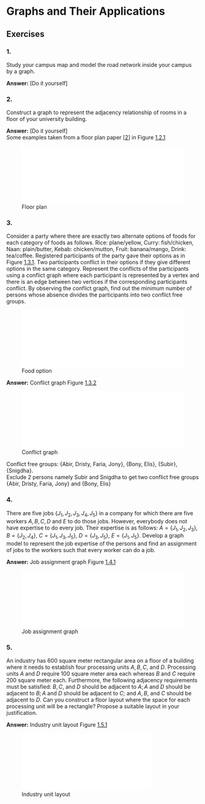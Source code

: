 # Graphs and Their Applications

## Exercises

### 1.
Study your campus map and model the road network inside your campus by a graph.

**Answer:** \[Do it yourself\]

### 2.
Construct a graph to represent the adjacency relationship of rooms in a floor of your university building.

**Answer:** \[Do it yourself\]  
Some examples taken from a floor plan paper \[[2]\] in Figure [1.2.1]

<figure>
<embed src="../../figures/1_2_floorplan_to_graph.svg" id="fig:1_2_floorplan_to_graph"
style="width:100.0%" />
<figcaption aria-hidden="true">Floor plan</figcaption>
</figure>

### 3.
Consider a party where there are exactly two alternate options of foods for each category of foods as follows. Rice: plane/yellow, Curry: fish/chicken, Naan: plain/butter, Kebab: chicken/mutton, Fruit: banana/mango, Drink: tea/coffee. Registered participants of the party gave their options as in Figure [1.3.1]. Two participants conflict in their options if they give different options in the same category. Represent the conflicts of the participants using a conflict graph where each participant is represented by a vertex and there is an edge between two vertices if the corresponding participants conflict. By observing the conflict graph, find out the minimum number of persons whose absence divides the participants into two conflict free groups.

<figure>
<embed src="../../figures/1_3_table_food_opt.svg" id="fig:1_3_table_food_opt"
style="width:100.0%" />
<figcaption aria-hidden="true">Food option</figcaption>
</figure>

**Answer:** Conflict graph Figure [1.3.2]
<figure>
<embed src="../../figures/1_3_conflict_graph.svg" id="fig:1_3_conflict_graph"
style="width:100.0%" />
<figcaption aria-hidden="true">Conflict graph</figcaption>
</figure>

Conflict free groups: {Abir, Dristy, Faria, Jony}, {Bony, Elis},
{Subir}, {Snigdha}.  
Exclude 2 persons namely Subir and Snigdha to get two conflict free
groups {Abir, Dristy, Faria, Jony} and {Bony, Elis}

### 4.
There are five jobs $\{J_1, J_2, J_3, J_4, J_5\}$ in a company for which there are five workers $A, B, C, D$ and $E$ to do those jobs. However, everybody does not have expertise to do every job. Their expertise is as follows: $A = \{J_1, J_2, J_3\}$, $B = \{J_2, J_4\}$, $C = \{J_1, J_3, J_5\}$, $D = \{J_3, J_5\}$, $E = \{J_1, J_5\}$. Develop a graph model to represent the job expertise of the persons and find an assignment of jobs to the workers such that every worker can do a job.

**Answer:** Job assignment graph Figure [1.4.1]

<figure>
<embed src="../../figures/1_4_job_assg.svg" id="fig:1_4_job_assg"
style="width:100.0%" />
<figcaption aria-hidden="true">Job assignment graph</figcaption>
</figure>

### 5.
An industry has 600 square meter rectangular area on a floor of a building where it needs to establish four processing units $A, B, C$, and $D$. Processing units $A$ and $D$ require 100 square meter area each whereas $B$ and $C$ require 200 square meter each. Furthermore, the following adjacency requirements must be satisfied: $B, C$, and $D$ should be adjacent to $A; A$ and $D$ should be adjacent to $B; A$ and $D$ should be adjacent to $C;$ and $A, B$, and $C$ should be adjacent to $D$. Can you construct a floor layout where the space for each processing unit will be a rectangle? Propose a suitable layout in your justification.

**Answer:** Industry unit layout Figure [1.5.1]

<figure>
<embed src="../../figures/1_5_floor_plan.svg" id="fig:1_5_floor_plan"
style="width:80.0%" />
<figcaption aria-hidden="true">Industry unit layout</figcaption>
</figure>

[2]: ../../references/#ref2
[1.2.1]: #fig:1_2_floorplan_to_graph
[1.3.1]: #fig:1_3_table_food_opt
[1.3.2]: #fig:1_3_conflict_graph
[1.4.1]: #fig:1_4_job_assg
[1.5.1]: #fig:1_5_floor_plan